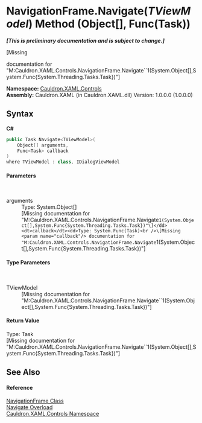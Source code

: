 # NavigationFrame.Navigate(*TViewModel*) Method (Object[], Func(Task))
 _**\[This is preliminary documentation and is subject to change.\]**_

\[Missing <summary> documentation for "M:Cauldron.XAML.Controls.NavigationFrame.Navigate``1(System.Object[],System.Func{System.Threading.Tasks.Task})"\]

**Namespace:**&nbsp;<a href="N_Cauldron_XAML_Controls">Cauldron.XAML.Controls</a><br />**Assembly:**&nbsp;Cauldron.XAML (in Cauldron.XAML.dll) Version: 1.0.0.0 (1.0.0.0)

## Syntax

**C#**<br />
``` C#
public Task Navigate<TViewModel>(
	Object[] arguments,
	Func<Task> callback
)
where TViewModel : class, IDialogViewModel

```


#### Parameters
&nbsp;<dl><dt>arguments</dt><dd>Type: System.Object[]<br />\[Missing <param name="arguments"/> documentation for "M:Cauldron.XAML.Controls.NavigationFrame.Navigate``1(System.Object[],System.Func{System.Threading.Tasks.Task})"\]</dd><dt>callback</dt><dd>Type: System.Func(Task)<br />\[Missing <param name="callback"/> documentation for "M:Cauldron.XAML.Controls.NavigationFrame.Navigate``1(System.Object[],System.Func{System.Threading.Tasks.Task})"\]</dd></dl>

#### Type Parameters
&nbsp;<dl><dt>TViewModel</dt><dd>\[Missing <typeparam name="TViewModel"/> documentation for "M:Cauldron.XAML.Controls.NavigationFrame.Navigate``1(System.Object[],System.Func{System.Threading.Tasks.Task})"\]</dd></dl>

#### Return Value
Type: Task<br />\[Missing <returns> documentation for "M:Cauldron.XAML.Controls.NavigationFrame.Navigate``1(System.Object[],System.Func{System.Threading.Tasks.Task})"\]

## See Also


#### Reference
<a href="T_Cauldron_XAML_Controls_NavigationFrame">NavigationFrame Class</a><br /><a href="Overload_Cauldron_XAML_Controls_NavigationFrame_Navigate">Navigate Overload</a><br /><a href="N_Cauldron_XAML_Controls">Cauldron.XAML.Controls Namespace</a><br />